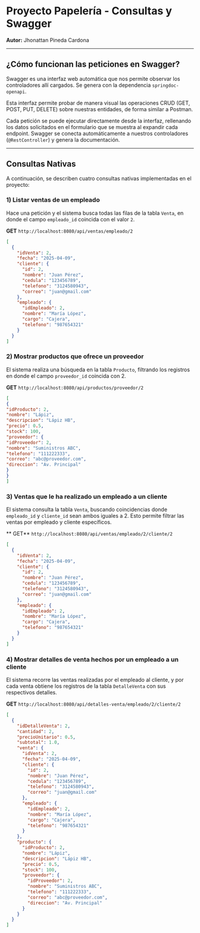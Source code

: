 ﻿# Proyecto Papelería - Consultas y Swagger

**Autor:** Jhonattan Pineda Cardona

---

## ¿Cómo funcionan las peticiones en Swagger?

Swagger es una interfaz web automática que nos permite observar los controladores allí cargados. Se genera con la dependencia `springdoc-openapi`.

Esta interfaz permite probar de manera visual las operaciones CRUD (GET, POST, PUT, DELETE) sobre nuestras entidades, de forma similar a Postman.

Cada petición se puede ejecutar directamente desde la interfaz, rellenando los datos solicitados en el formulario que se muestra al expandir cada endpoint. Swagger se conecta automáticamente a nuestros controladores (`@RestController`) y genera la documentación.

---

## Consultas Nativas

A continuación, se describen cuatro consultas nativas implementadas en el proyecto:

### 1) Listar ventas de un empleado

Hace una petición y el sistema busca todas las filas de la tabla `Venta`, en donde el campo `empleado_id` coincida con el valor `2`.

**GET** `http://localhost:8080/api/ventas/empleado/2`

```json
[
  {
    "idVenta": 2,
    "fecha": "2025-04-09",
    "cliente": {
      "id": 2,
      "nombre": "Juan Pérez",
      "cedula": "123456789",
      "telefono": "3124580943",
      "correo": "juan@gmail.com"
    },
    "empleado": {
      "idEmpleado": 2,
      "nombre": "María López",
      "cargo": "Cajera",
      "telefono": "987654321"
    }
  }
]
```
### 2) Mostrar productos que ofrece un proveedor

El sistema realiza una búsqueda en la tabla `Producto`, filtrando los registros en donde el campo `proveedor_id` coincida con 2.

**GET** `http://localhost:8080/api/productos/proveedor/2`

```json 
[
{
"idProducto": 2,
"nombre": "Lápiz",
"descripcion": "Lápiz HB",
"precio": 0.5,
"stock": 100,
"proveedor": {
"idProveedor": 2,
"nombre": "Suministros ABC",
"telefono": "111222333",
"correo": "abc@proveedor.com",
"direccion": "Av. Principal"
}
}
]
```

### 3) Ventas que le ha realizado un empleado a un cliente
   El sistema consulta la tabla `Venta`, buscando coincidencias donde `empleado_id` y `cliente_id` sean ambos iguales a 2. Esto permite filtrar las ventas por empleado y cliente específicos.

** GET**  `http://localhost:8080/api/ventas/empleado/2/cliente/2`

```json
[
  {
    "idVenta": 2,
    "fecha": "2025-04-09",
    "cliente": {
      "id": 2,
      "nombre": "Juan Pérez",
      "cedula": "123456789",
      "telefono": "3124580943",
      "correo": "juan@gmail.com"
    },
    "empleado": {
      "idEmpleado": 2,
      "nombre": "María López",
      "cargo": "Cajera",
      "telefono": "987654321"
    }
  }
]
```

### 4) Mostrar detalles de venta hechos por un empleado a un cliente
   El sistema recorre las ventas realizadas por el empleado al cliente, y por cada venta obtiene los registros de la tabla `DetalleVenta` con sus respectivos detalles.

**GET** `http://localhost:8080/api/detalles-venta/empleado/2/cliente/2`

```json
[
  {
    "idDetalleVenta": 2,
    "cantidad": 2,
    "precioUnitario": 0.5,
    "subtotal": 1.0,
    "venta": {
      "idVenta": 2,
      "fecha": "2025-04-09",
      "cliente": {
        "id": 2,
        "nombre": "Juan Pérez",
        "cedula": "123456789",
        "telefono": "3124580943",
        "correo": "juan@gmail.com"
      },
      "empleado": {
        "idEmpleado": 2,
        "nombre": "María López",
        "cargo": "Cajera",
        "telefono": "987654321"
      }
    },
    "producto": {
      "idProducto": 2,
      "nombre": "Lápiz",
      "descripcion": "Lápiz HB",
      "precio": 0.5,
      "stock": 100,
      "proveedor": {
        "idProveedor": 2,
        "nombre": "Suministros ABC",
        "telefono": "111222333",
        "correo": "abc@proveedor.com",
        "direccion": "Av. Principal"
      }
    }
  }
]
```
